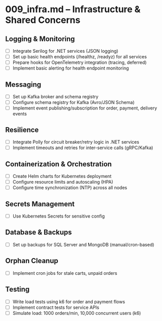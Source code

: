 # 009_infra.md – Infrastructure & Shared Concerns

## Logging & Monitoring

- [ ] Integrate Serilog for .NET services (JSON logging)
- [ ] Set up basic health endpoints (/healthz, /readyz) for all services
- [ ] Prepare hooks for OpenTelemetry integration (tracing, deferred)
- [ ] Implement basic alerting for health endpoint monitoring

## Messaging

- [ ] Set up Kafka broker and schema registry
- [ ] Configure schema registry for Kafka (Avro/JSON Schema)
- [ ] Implement event publishing/subscription for order, payment, delivery events

## Resilience

- [ ] Integrate Polly for circuit breaker/retry logic in .NET services
- [ ] Implement timeouts and retries for inter-service calls (gRPC/Kafka)

## Containerization & Orchestration

- [ ] Create Helm charts for Kubernetes deployment
- [ ] Configure resource limits and autoscaling (HPA)
- [ ] Configure time synchronization (NTP) across all nodes

## Secrets Management

- [ ] Use Kubernetes Secrets for sensitive config

## Database & Backups

- [ ] Set up backups for SQL Server and MongoDB (manual/cron-based)

## Orphan Cleanup

- [ ] Implement cron jobs for stale carts, unpaid orders

## Testing

- [ ] Write load tests using k6 for order and payment flows
- [ ] Implement contract tests for service APIs
- [ ] Simulate load: 1000 orders/min, 10,000 concurrent users (k6)
